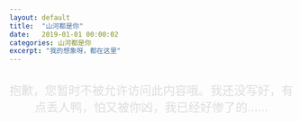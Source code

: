 ```yaml
---
layout: default
title:  "山河都是你"
date:   2019-01-01 00:00:02
categories: 山河都是你
excerpt: "我的想象呀，都在这里"
---
```


<br>
<div style="text-align: center;font-size: 1.5em;    color: #ddd;">抱歉，您暂时不被允许访问此内容哦。我还没写好，有点丢人鸭，怕又被你凶，我已经好惨了的……</div>